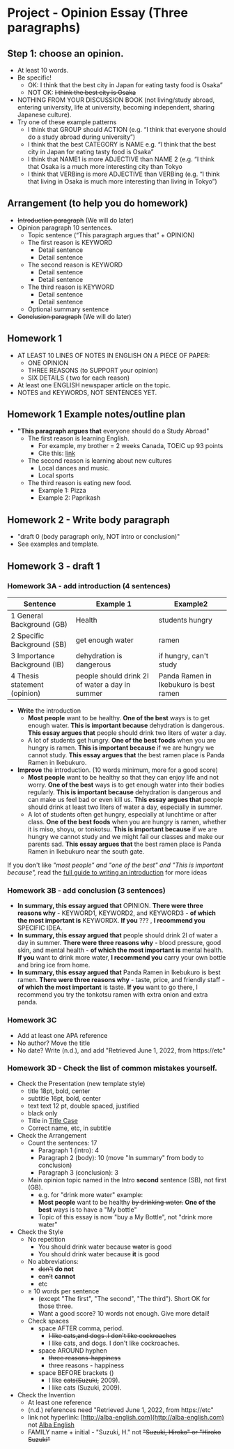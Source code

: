 # Project - Opinion Essay (Three paragraphs)

## Step 1: choose an opinion. 
* At least 10 words. 
* Be specific! 
    * OK: I think that the best city in Japan for eating tasty food is Osaka”
    * NOT OK: ~~I think the best city is Osaka~~
* NOTHING FROM YOUR DISCUSSION BOOK (not living/study abroad, entering university, life at university, becoming independent, sharing Japanese culture). 
* Try one of these example patterns
    * I think that GROUP should ACTION (e.g. “I think that everyone should do a study abroad during university”)
    * I think that the best CATEGORY is NAME e.g. “I think that the best city in Japan for eating tasty food is Osaka”
    * I think that NAME1 is more ADJECTIVE than NAME 2 (e.g. “I think that Osaka is a much more interesting city than Tokyo
    * I think that VERBing is more ADJECTIVE than VERBing (e.g.  “I think that living in Osaka is much more interesting than living in Tokyo”)

## Arrangement (to help you do homework)
* ~~Introduction paragraph~~ (We will do later)
* Opinion paragraph 10 sentences. 
    * Topic sentence (“This paragraph argues that” + OPINION)
    * The first reason is KEYWORD
        * Detail sentence 
        * Detail sentence
    * The second reason is KEYWORD
        * Detail sentence
        * Detail sentence
    * The third reason is KEYWORD
        * Detail sentence
        * Detail sentence
    * Optional summary sentence
* ~~Conclusion paragraph~~ (We will do later)


## Homework 1
* AT LEAST 10 LINES OF NOTES IN ENGLISH ON A PIECE OF PAPER:
    * ONE OPINION
    * THREE REASONS  (to SUPPORT your opinion)
    * SIX DETAILS ( two for each reason)
* At least one ENGLISH newspaper article on the topic. 
* NOTES and KEYWORDS, NOT SENTENCES YET. 

## Homework 1 Example notes/outline plan
* __"This paragraph argues that__ everyone should do a Study Abroad"
    * The first reason is learning English.
        * For example, my brother = 2 weeks Canada, TOEIC up 93 points
        * Cite this: [link](https://www.kaplanpathways.com/blog/top-8-reasons-to-study-abroad/)
    * The second reason is learning about new cultures
        *  Local dances and music. 
        *  Local sports
    * The third reason is eating new food. 
        * Example 1: Pizza
        * Example 2: Paprikash


## Homework 2 - Write body paragraph 
* "draft 0 (body paragraph only, NOT intro or conclusion)"
* See examples and template. 

## Homework 3 - draft 1 

### Homework 3A - add introduction (4 sentences)


|Sentence                      |Example 1                                       |Example2
|------                        |-----------                                     |-----------
|1 General Background (GB)     |Health                                          |students hungry 
|2 Specific Background (SB)    |get enough water                                |ramen
|3 Importance Background (IB)  |dehydration is dangerous                        |if hungry, can't study
|4 Thesis statement (opinion)  |people should drink 2l of water a day in summer |Panda Ramen in Ikebukuro is best ramen

* __Write__ the introduction
    * __Most people__ want to be healthy. __One of the best__ ways is to get enough water. __This is important because__ dehydration is dangerous. __This essay argues that__ people should drink two liters of water a day.
    * A lot of students get hungry. __One of the best foods__ when you are hungry is ramen. __This is important because__ if we are hungry we cannot study. __This essay argues that__ the best ramen place is Panda Ramen in Ikebukuro. 
* __Improve__ the introduction. (10 words minimum, more for a good score)
    * __Most people__ want to be healthy so that they can enjoy life and not worry. __One of the best__ ways is to get enough water into their bodies regularly. __This is important because__ dehydration is dangerous and can make us feel bad or even kill us. __This essay argues that__ people should drink at least two liters of water a day, especially in summer.
    * A lot of students often get hungry, especially at lunchtime or after class. __One of the best foods__ when you are hungry is ramen, whether it is miso, shoyu, or tonkotsu. __This is important because__ if we are hungry we cannot study and we might fail our classes and make our parents sad. __This essay argues that__ the best ramen place is Panda Ramen in Ikebukuro near the south gate.

If you don't like _"most people" and "one of the best" and "This is important because",_ read the [full guide to writing an introduction](Arrangement-WriteAnIntroductionParagraph) for more ideas


### Homework 3B - add conclusion (3 sentences)
* __In summary, this essay argued that__ OPINION. __There were three reasons why__ - KEYWORD1, KEYWORD2, and KEYWORD3 - __of which the most important is__ KEYWORDX. __If you__ ??? , __I recommend you__ SPECIFIC IDEA.
* __In summary, this essay argued that__ people should drink 2l of water a day in summer. __There were three reasons why__ - blood pressure, good skin, and mental health - __of which the most important is__ mental health. __If you__ want to drink more water, __I recommend you__ carry your own bottle and bring ice from home.
* __In summary, this essay argued that__ Panda Ramen in Ikebukuro is best ramen. __There were three reasons why__ - taste, price, and friendly staff - __of which the most important__ is taste. __If you__ want to go there, I recommend you try the tonkotsu ramen with extra onion and extra panda. 

### Homework 3C
* Add at least one APA reference
* No author? Move the title
* No date? Write (n.d.), and add "Retrieved June 1, 2022, from https://etc"

### Homework 3D - Check the list of common mistakes yourself. 

* Check the Presentation (new template style)
    * title 18pt,  bold,  center
    * subtitle 16pt, bold, center
    * text text 12 pt, double spaced, justified
    * black only
    * Title in [Title Case](Style-UseTitleCase)
    * Correct name, etc, in subtitle
* Check the Arrangement
    * Count the sentences: 17
        * Paragraph 1 (intro): 4 
        * Paragraph 2 (body): 10 (move "In summary" from body to conclusion)
        * Paragraph 3 (conclusion): 3
    * Main opinion topic named in the Intro __second__ sentence (SB), not first (GB). 
        * e.g. for "drink more water" example:
        * __Most people__ want to be healthy ~~by drinking water.~~ __One of the best__ ways is to have a "My bottle"
        * Topic of this essay is now "buy a My Bottle", not "drink more water"
* Check the Style
    * No repetition
        * You should drink water because ~~water~~ is good
        * You should drink water because __it__ is good
    * No abbreviations: 
        * ~~don't~~ __do not__ 
        * ~~can't~~ __cannot__
        * etc
    * ≥ 10 words per sentence 
        * (except "The first", "The second", "The third"). Short OK for those three. 
        * Want a good score? 10 words not enough. Give more detail!
    * Check spaces 
        * space AFTER comma, period. 
            * ~~I like cats,and dogs .I don't like cockroaches~~
            * I like cats, and dogs. I don't like cockroaches.
        * space AROUND hyphen 
            * ~~three reasons-happiness~~ 
            * three reasons - happiness
        * space BEFORE brackets ()
            * I like ~~cats(Suzuki,~~ 2009).
            * I like cats (Suzuki, 2009). 
* Check the Invention
    * At least one reference
    * (n.d.) references need "Retrieved June 1, 2022, from https://etc"
    * link not hyperlink: [http://alba-english.com](http://alba-english.com) not [Alba English](http://alba-english.com)
    * FAMILY name + initial - "Suzuki, H." not ~~"Suzuki, Hiroko" or "Hiroko Suzuki"~~








